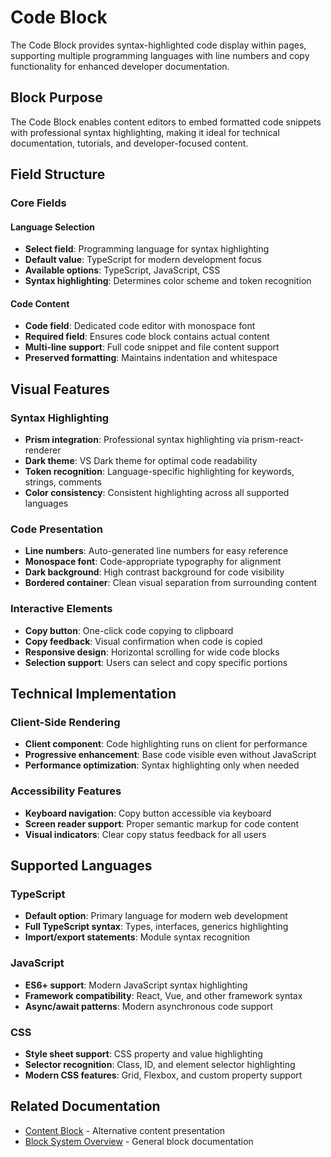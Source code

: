 # Code Block

The Code Block provides syntax-highlighted code display within pages, supporting multiple programming languages with line numbers and copy functionality for enhanced developer documentation.

## Block Purpose

The Code Block enables content editors to embed formatted code snippets with professional syntax highlighting, making it ideal for technical documentation, tutorials, and developer-focused content.

## Field Structure

### Core Fields

#### Language Selection
- **Select field**: Programming language for syntax highlighting
- **Default value**: TypeScript for modern development focus
- **Available options**: TypeScript, JavaScript, CSS
- **Syntax highlighting**: Determines color scheme and token recognition

#### Code Content
- **Code field**: Dedicated code editor with monospace font
- **Required field**: Ensures code block contains actual content
- **Multi-line support**: Full code snippet and file content support
- **Preserved formatting**: Maintains indentation and whitespace

## Visual Features

### Syntax Highlighting
- **Prism integration**: Professional syntax highlighting via prism-react-renderer
- **Dark theme**: VS Dark theme for optimal code readability
- **Token recognition**: Language-specific highlighting for keywords, strings, comments
- **Color consistency**: Consistent highlighting across all supported languages

### Code Presentation
- **Line numbers**: Auto-generated line numbers for easy reference
- **Monospace font**: Code-appropriate typography for alignment
- **Dark background**: High contrast background for code visibility
- **Bordered container**: Clean visual separation from surrounding content

### Interactive Elements
- **Copy button**: One-click code copying to clipboard
- **Copy feedback**: Visual confirmation when code is copied
- **Responsive design**: Horizontal scrolling for wide code blocks
- **Selection support**: Users can select and copy specific portions

## Technical Implementation

### Client-Side Rendering
- **Client component**: Code highlighting runs on client for performance
- **Progressive enhancement**: Base code visible even without JavaScript
- **Performance optimization**: Syntax highlighting only when needed

### Accessibility Features
- **Keyboard navigation**: Copy button accessible via keyboard
- **Screen reader support**: Proper semantic markup for code content
- **Visual indicators**: Clear copy status feedback for all users

## Supported Languages

### TypeScript
- **Default option**: Primary language for modern web development
- **Full TypeScript syntax**: Types, interfaces, generics highlighting
- **Import/export statements**: Module syntax recognition

### JavaScript
- **ES6+ support**: Modern JavaScript syntax highlighting
- **Framework compatibility**: React, Vue, and other framework syntax
- **Async/await patterns**: Modern asynchronous code support

### CSS
- **Style sheet support**: CSS property and value highlighting
- **Selector recognition**: Class, ID, and element selector highlighting
- **Modern CSS features**: Grid, Flexbox, and custom property support

## Related Documentation

- [Content Block](./content-block.md) - Alternative content presentation
- [Block System Overview](./overview.md) - General block documentation